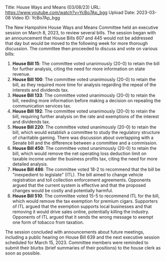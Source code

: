 Title: House Ways and Means (03/08/23)
URL: https://www.youtube.com/watch?v=YcBo7Ap_bgg
Upload Date: 2023-03-08
Video ID: YcBo7Ap_bgg

The New Hampshire House Ways and Means Committee held an executive session on March 8, 2023, to review several bills. The session began with an announcement that House Bills 607 and 445 would not be addressed that day but would be moved to the following week for more thorough discussion. The committee then proceeded to discuss and vote on various bills:

1. **House Bill 15**: The committee voted unanimously (20-0) to retain the bill for further analysis, citing the need for more information on state revenue.
2. **House Bill 100**: The committee voted unanimously (20-0) to retain the bill, as they required more time for analysis regarding the repeal of the interests and dividends tax.
3. **House Bill 133**: The committee voted unanimously (20-0) to retain the bill, needing more information before making a decision on repealing the communication services tax.
4. **House Bill 192**: The committee voted unanimously (20-0) to retain the bill, requiring further analysis on the rate and exemptions of the interest and dividends tax.
5. **House Bill 220**: The committee voted unanimously (20-0) to retain the bill, which would establish a committee to study the regulatory structure of charitable gaming. There was discussion about overlapping with a Senate bill and the difference between a committee and a commission.
6. **House Bill 450**: The committee voted unanimously (20-0) to retain the bill, which would remove the net operating loss deduction limit on taxable income under the business profits tax, citing the need for more detailed analysis.
7. **House Bill 486**: The committee voted 18-2 to recommend that the bill be "inexpedient to legislate" (ITL). The bill aimed to change vehicle registration and toll collection enforcement agreements. Opponents argued that the current system is effective and that the proposed changes would be costly and potentially harmful.
8. **House Bill 510**: The committee voted 15-5 to recommend ITL for the bill, which would remove the tax exemption for premium cigars. Supporters of ITL argued that the exemption supports local businesses and that removing it would drive sales online, potentially killing the industry. Opponents of ITL argued that it sends the wrong message to exempt one form of tobacco from taxation.

The session concluded with announcements about future meetings, including a public hearing on House Bill 639 and the next executive session scheduled for March 15, 2023. Committee members were reminded to submit their blurbs (brief summaries of their positions) to the house clerk as soon as possible.